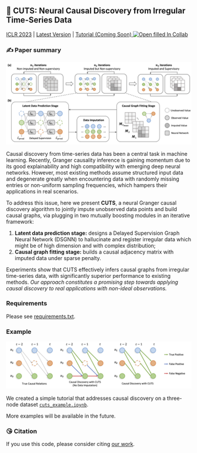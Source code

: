 
## 🚩 CUTS: Neural Causal Discovery from Irregular Time-Series Data

[ICLR 2023](https://openreview.net/forum?id=UG8bQcD3Emv) | [Latest Version](../CUTS/CUTS_ver0324_camera5.pdf) | [Tutorial (Coming Soon) ![Open filled In Collab](https://colab.research.google.com/assets/colab-badge.svg)](https://colab.research.google.com/) 


### ✍️ Paper summary

<center><img src="../CUTS/figures/method_mix.jpg" width="800px"></center>

Causal discovery from time-series data has been a central task in machine learning. Recently, Granger causality inference is gaining momentum due to its good explainability and high compatibility with emerging deep neural networks. However, most existing methods assume structured input data and degenerate greatly when encountering data with randomly missing entries or non-uniform sampling frequencies, which hampers their applications in real scenarios.  

To address this issue, here we present **CUTS**, a neural Granger causal discovery algorithm to jointly impute unobserved data points and build causal graphs, via plugging in two mutually boosting modules in an iterative framework:
1. **Latent data prediction stage:** designs a Delayed Supervision Graph Neural Network (DSGNN) to hallucinate and register irregular data which might be of high dimension and with complex distribution;
2. **Causal graph fitting stage:** builds a causal adjacency matrix with imputed data under sparse penalty.

Experiments show that CUTS effectively infers causal graphs from irregular time-series data, with significantly superior performance to existing methods. *Our approach constitutes a promising step towards applying causal discovery to real applications with non-ideal observations.*

### Requirements

Please see [requirements.txt](../requirements.txt).

### Example

<center><img src="../CUTS/figures/example.jpg" width="800px"></center>

We created a simple tutorial that addresses causal discovery on a three-node dataset [`cuts_example.ipynb`](../CUTS/cuts_example.ipynb). 

More examples will be available in the future.


### 😘 Citation
If you use this code, please consider citing [our work](https://openreview.net/forum?id=UG8bQcD3Emv).
